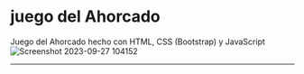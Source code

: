 # juego del Ahorcado
Juego del Ahorcado hecho con HTML, CSS (Bootstrap) y JavaScript
![Screenshot 2023-09-27 104152](https://github.com/Vmart1989/juego_del_ahorcado/assets/87582590/ae473154-7bff-4732-9dd2-e664447bed4b)

***

